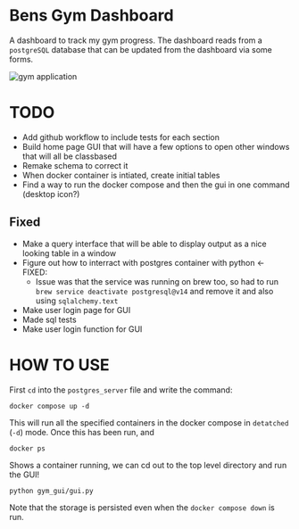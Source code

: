 # Bens Gym Dashboard

A dashboard to track my gym progress. The dashboard reads from a `postgreSQL` database that can be updated from the dashboard via some forms.

![gym application](https://user-images.githubusercontent.com/90726430/223159668-df36c78a-0ffe-43d1-8fd0-51809f12d836.png)


# TODO

- Add github workflow to include tests for each section
- Build home page GUI that will have a few options to open other windows that will all be classbased
- Remake schema to correct it 
- When docker container is intiated, create initial tables
- Find a way to run the docker compose and then the gui in one command (desktop icon?)

## Fixed

- Make a query interface that will be able to display output as a nice looking table in a window
- Figure out how to interract with postgres container with python <- FIXED:
  - Issue was that the service was running on brew too, so had to run `brew service deactivate postgresql@v14` and remove it and also using `sqlalchemy.text`
- Make user login page for GUI
- Made sql tests
- Make user login function for GUI

# HOW TO USE

First `cd` into the `postgres_server` file and write the command:

```shell
docker compose up -d
```

This will run all the specified containers in the docker compose in `detatched` (`-d`) mode. Once this has been run, and 

```shell
docker ps
```

Shows a container running, we can cd out to the top level directory and run the GUI!

```shell
python gym_gui/gui.py
```

Note that the storage is persisted even when the `docker compose down` is run.

